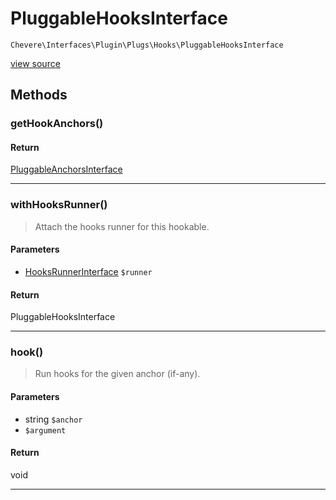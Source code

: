 # PluggableHooksInterface

`Chevere\Interfaces\Plugin\Plugs\Hooks\PluggableHooksInterface`

[view source](https://github.com/chevere/chevere/blob/master//home/rodolfo/git/chevere/chevere/interfaces/Plugin/Plugs/Hooks/PluggableHooksInterface.php)

## Methods

### getHookAnchors()

#### Return

[PluggableAnchorsInterface](../../PluggableAnchorsInterface.md)

---

### withHooksRunner()

> Attach the hooks runner for this hookable.

#### Parameters

- [HooksRunnerInterface](./HooksRunnerInterface.md) `$runner`

#### Return

PluggableHooksInterface

---

### hook()

> Run hooks for the given anchor (if-any).

#### Parameters

- string `$anchor`
-  `$argument`

#### Return

void

---

